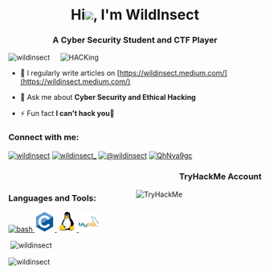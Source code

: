 <h1 align="center">Hi<img src="https://raw.githubusercontent.com/MartinHeinz/MartinHeinz/master/wave.gif" width="30px">, I'm WildInsect</h1>
<h3 align="center">A Cyber Security Student and CTF Player</h3>
<img src="https://i.imgur.com/pQT0l.gif" alt="HACKing" width="400" align="right">
<p align="left"> <img src="https://komarev.com/ghpvc/?username=wildinsect&label=Profile%20views&color=0e75b6&style=flat" alt="wildinsect" /> </p>

- 📝 I regularly write articles on [https://wildinsect.medium.com/](https://wildinsect.medium.com/)

- 💬 Ask me about **Cyber Security and Ethical Hacking**

- ⚡ Fun fact **I can't hack you🤫**

<h3 align="left">Connect with me:</h3>
<p align="left">
<a href="https://linkedin.com/in/wildinsect" target="blank"><img align="center" src="https://raw.githubusercontent.com/rahuldkjain/github-profile-readme-generator/master/src/images/icons/Social/linked-in-alt.svg" alt="wildinsect" height="30" width="40" /></a>
<a href="https://instagram.com/wildinsect_" target="blank"><img align="center" src="https://raw.githubusercontent.com/rahuldkjain/github-profile-readme-generator/master/src/images/icons/Social/instagram.svg" alt="wildinsect_" height="30" width="40" /></a>
<a href="https://medium.com/@wildinsect" target="blank"><img align="center" src="https://raw.githubusercontent.com/rahuldkjain/github-profile-readme-generator/master/src/images/icons/Social/medium.svg" alt="@wildinsect" height="30" width="40" /></a>
<a href="https://discord.gg/QhNva9gc" target="blank"><img align="center" src="https://raw.githubusercontent.com/rahuldkjain/github-profile-readme-generator/master/src/images/icons/Social/discord.svg" alt="QhNva9gc" height="30" width="40" /></a>
</p>
<h3 align="right">TryHackMe Account</h3>
<img src="https://tryhackme-badges.s3.amazonaws.com/WildInsect.png" alt="TryHackMe" width="250" align="right">
<h3 align="left">Languages and Tools:</h3>
<p align="left"> <a href="https://www.gnu.org/software/bash/" target="_blank" rel="noreferrer"> <img src="https://www.vectorlogo.zone/logos/gnu_bash/gnu_bash-icon.svg" alt="bash" width="40" height="40"/> </a> <a href="https://www.cprogramming.com/" target="_blank" rel="noreferrer"> <img src="https://raw.githubusercontent.com/devicons/devicon/master/icons/c/c-original.svg" alt="c" width="40" height="40"/> </a> <a href="https://www.linux.org/" target="_blank" rel="noreferrer"> <img src="https://raw.githubusercontent.com/devicons/devicon/master/icons/linux/linux-original.svg" alt="linux" width="40" height="40"/> </a> <a href="https://www.mysql.com/" target="_blank" rel="noreferrer"> <img src="https://raw.githubusercontent.com/devicons/devicon/master/icons/mysql/mysql-original-wordmark.svg" alt="mysql" width="40" height="40"/> </a> </p>

<p>&nbsp;<img align="center" src="https://github-readme-stats.vercel.app/api?username=wildinsect&show_icons=true&locale=en" alt="wildinsect" /></p>

<p><img align="center" src="https://github-readme-streak-stats.herokuapp.com/?user=wildinsect&" alt="wildinsect" /></p>

